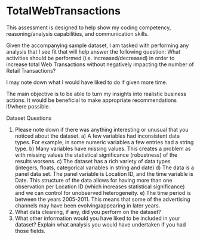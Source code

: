 # TotalWebTransactions

This assessment is designed to help show my coding competency, reasoning/analysis capabilities, and communication skills. 

Given the accompanying sample dataset, I am tasked with performing any analysis that I see fit that will help answer the following question: What activities should be performed (i.e. increased/decreased) in order to increase total Web Transactions without negatively impacting the number of Retail Transactions? 

I may note down what I would have liked to do if given more time. 

The main objective is to be able to turn my insights into realistic business actions. It would be beneficial to make appropriate recommendations if/where possible.

Dataset Questions

1.	Please note down if there was anything interesting or unusual that you noticed about the dataset. 
  a) A few variables had inconsistent data types. For example, in some numeric variables a few entries had a string type.
  b) Many variables have missing values. This creates a problem as with missing values the statistical significance (robustness) of the results worsens.
  c) The dataset has a rich variety of data types (integers, floats, categorical variables in string and date)
  d) The data is a panel data set. The panel variable is Location ID, and the time variable is Date. This structure of the data allows for having more than one observation per Location ID (which increases statistical significance) and we can control for unobserved heterogeneity.
  e) The time period is between the years 2005-2011. This means that some of the advertising channels may have been evolving/appearing in later years.
2.	What data cleaning, if any, did you perform on the dataset?
3.	What other information would you have liked to be included in your dataset? Explain what analysis you would have undertaken if you had those fields. 
